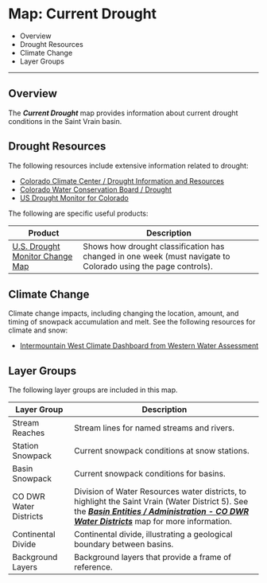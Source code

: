 # Map: Current Drought #

*   Overview
*   Drought Resources
*   Climate Change
*   Layer Groups

--------------

## Overview

The ***Current Drought*** map provides information about current drought conditions in the Saint Vrain basin.

## Drought Resources ##

The following resources include extensive information related to drought:

*   [Colorado Climate Center / Drought Information and Resources](https://climate.colostate.edu/drought_info.html)
*   [Colorado Water Conservation Board / Drought](https://cwcb.colorado.gov/drought)
*   [US Drought Monitor for Colorado](https://droughtmonitor.unl.edu/CurrentMap/StateDroughtMonitor.aspx?CO)

The following are specific useful products:

| **Product** | **Description** |
| -- | -- |
| [U.S. Drought Monitor Change Map](https://droughtmonitor.unl.edu/Maps/ChangeMaps.aspx) | Shows how drought classification has changed in one week (must navigate to Colorado using the page controls). |

## Climate Change ##

Climate change impacts, including changing the location, amount, and timing of snowpack accumulation and melt.
See the following resources for climate and snow:

*   [Intermountain West Climate Dashboard from Western Water Assessment](https://wwa.colorado.edu/climate/dashboard.html)

## Layer Groups ##

The following layer groups are included in this map.

| **Layer Group** | **Description** |
| -- | -- |
| Stream Reaches | Stream lines for named streams and rivers. |
| Station Snowpack | Current snowpack conditions at snow stations. |
| Basin Snowpack | Current snowpack conditions for basins. |
| CO DWR Water Districts | Division of Water Resources water districts, to highlight the Saint Vrain (Water District 5).  See the [***Basin Entities / Administration - CO DWR Water Districts***](#map/entities-codwr-waterdistricts) map for more information. |
| Continental Divide | Continental divide, illustrating a geological boundary between basins. |
| Background Layers | Background layers that provide a frame of reference. |
